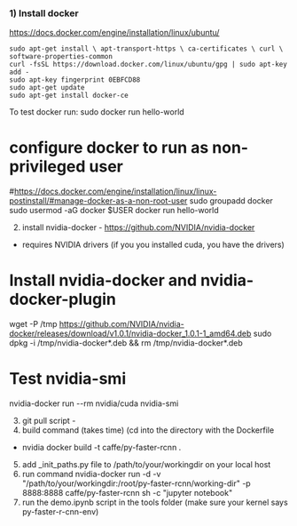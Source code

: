 ### 1) Install docker
https://docs.docker.com/engine/installation/linux/ubuntu/
```
sudo apt-get install \ apt-transport-https \ ca-certificates \ curl \ software-properties-common
curl -fsSL https://download.docker.com/linux/ubuntu/gpg | sudo apt-key add -
sudo apt-key fingerprint 0EBFCD88
sudo apt-get update
sudo apt-get install docker-ce
```

To test docker run:
sudo docker run hello-world
# configure docker to run as non-privileged user
#https://docs.docker.com/engine/installation/linux/linux-postinstall/#manage-docker-as-a-non-root-user
sudo groupadd docker
sudo usermod -aG docker $USER
docker run hello-world


2) install nvidia-docker - https://github.com/NVIDIA/nvidia-docker
- requires NVIDIA drivers (if you you installed cuda, you have the drivers)

# Install nvidia-docker and nvidia-docker-plugin
wget -P /tmp https://github.com/NVIDIA/nvidia-docker/releases/download/v1.0.1/nvidia-docker_1.0.1-1_amd64.deb
sudo dpkg -i /tmp/nvidia-docker*.deb && rm /tmp/nvidia-docker*.deb

# Test nvidia-smi
nvidia-docker run --rm nvidia/cuda nvidia-smi

3) git pull script -
4) build command (takes time) (cd into the directory with the Dockerfile
- nvidia docker build -t caffe/py-faster-rcnn .
5) add _init_paths.py file to /path/to/your/workingdir on your local host
6) run command
nvidia-docker run -d -v "/path/to/your/workingdir:/root/py-faster-rcnn/working-dir" -p 8888:8888 caffe/py-faster-rcnn sh -c "jupyter notebook"
7) run the demo.ipynb script in the tools folder (make sure your kernel says py-faster-r-cnn-env)
